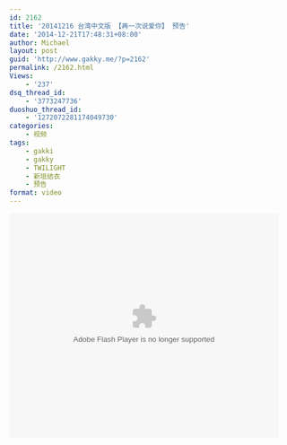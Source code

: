 ```yaml
---
id: 2162
title: '20141216 台湾中文版 【再一次说爱你】 预告'
date: '2014-12-21T17:48:31+08:00'
author: Michael
layout: post
guid: 'http://www.gakky.me/?p=2162'
permalink: /2162.html
Views:
    - '237'
dsq_thread_id:
    - '3773247736'
duoshuo_thread_id:
    - '1272072281174049730'
categories:
    - 视频
tags:
    - gakki
    - gakky
    - TWILIGHT
    - 新垣结衣
    - 预告
format: video
---
```


<embed height="400" src="http://www.tudou.com/v/-2UMrkz8dq4/&bid=05&rpid=51229674&resourceId=51229674_05_05_99/v.swf" type="application/x-shockwave-flash" width="480"></embed>